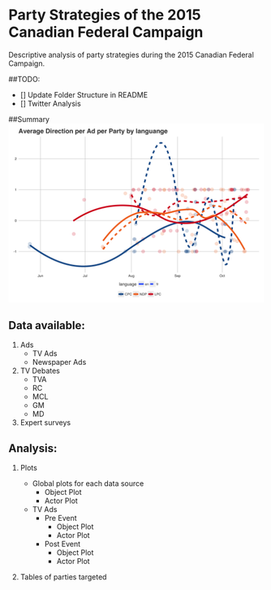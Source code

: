 # Party Strategies of the 2015 Canadian Federal Campaign
Descriptive analysis of party strategies during the 2015 Canadian Federal Campaign.

##TODO:
- [] Update Folder Structure in README
- [] Twitter Analysis

##Summary
![Average direction of TV Ads by Party by Language](/reports/figures/20161115_tvads_neg_avg_by_party_by_lang.png)

## Data available:
1. Ads
    * TV Ads
    * Newspaper Ads
2. TV Debates
    * TVA
    * RC
    - MCL
    - GM
    - MD
3. Expert surveys

## Analysis:
1. Plots
    * Global plots for each data source
        * Object Plot
        * Actor Plot
    * TV Ads
        * Pre Event
            * Object Plot
            * Actor Plot
        * Post Event
            * Object Plot
            * Actor Plot

2. Tables of parties targeted
